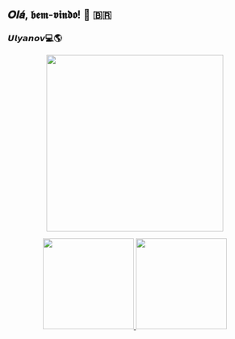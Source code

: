 <h2 align="left">𝑶𝒍𝒂́, 𝖇𝖊𝖒-𝖛𝖎𝖓𝖉𝖔! 👋 🇧🇷</h2>
<h3 align="left">𝙐𝙡𝙮𝙖𝙣𝙤𝙫💻🌎</h3>

<p align="center">
  <img src="https://super.abril.com.br/wp-content/uploads/2016/09/super_imggato_digitando_0.gif" width="350">
</p>

<p align="center">
<a href="https://github.com/labashm">
  <img height="180em" src="https://github-readme-stats-eight-theta.vercel.app/api?username=Labashm&show_icons=true&theme=tokyonight&include_all_commits=true&count_private=true"/>
  <img height="180em" src="https://github-readme-stats-eight-theta.vercel.app/api/top-langs/?username=Labashm&layout=compact&langs_count=8&theme=tokyonight"/>
</a>
</p>
